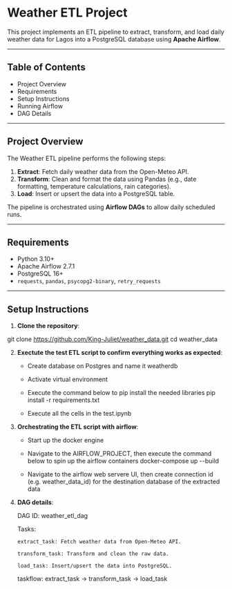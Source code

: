# Weather ETL Project

This project implements an ETL pipeline to extract, transform, and load daily weather data for Lagos into a PostgreSQL database using **Apache Airflow**.

---

## Table of Contents

- Project Overview
- Requirements
- Setup Instructions
- Running Airflow
- DAG Details


---

## Project Overview

The Weather ETL pipeline performs the following steps:

1. **Extract**: Fetch daily weather data from the Open-Meteo API.
2. **Transform**: Clean and format the data using Pandas (e.g., date formatting, temperature calculations, rain categories).
3. **Load**: Insert or upsert the data into a PostgreSQL table.

The pipeline is orchestrated using **Airflow DAGs** to allow daily scheduled runs.

---

## Requirements

- Python 3.10+
- Apache Airflow 2.7.1
- PostgreSQL 16+
- `requests`, `pandas`, `psycopg2-binary`, `retry_requests`

---

## Setup Instructions

1. **Clone the repository**:

git clone https://github.com/King-Juliet/weather_data.git
cd weather_data

2. **Exectute the test ETL script to confirm everything works as expected**:
   
   - Create database on Postgres and name it weatherdb
     
   - Activate virtual environment
     
   - Execute the command below to pip install the needed libraries
     pip install -r requirements.txt

   - Execute all the cells in the test.ipynb
  
  3. **Orchestrating the ETL script with airflow**:
      - Start up the docker engine
          
      - Navigate to the AIRFLOW_PROJECT, then execute the command below to spin up the airflow containers
          docker-compose up --build
          
      -   Navigate to the airflow web servere UI, then create connection id (e.g. weather_data_id) for the destination database of the extracted data
          
4. **DAG details**:

     DAG ID: weather_etl_dag

     Tasks:

       extract_task: Fetch weather data from Open-Meteo API.

       transform_task: Transform and clean the raw data.

       load_task: Insert/upsert the data into PostgreSQL.

     taskflow: extract_task -> transform_task -> load_task

